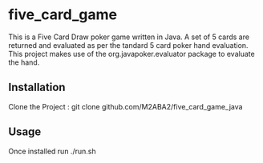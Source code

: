 # five_card_game
This is a Five Card Draw poker game written in Java.
A set of 5 cards are returned and evaluated as per the tandard 5 card poker hand evaluation.
This project makes use of the org.javapoker.evaluator package to evaluate the hand.

## Installation
Clone the Project : git clone github.com/M2ABA2/five_card_game_java 


## Usage
Once installed run ./run.sh

